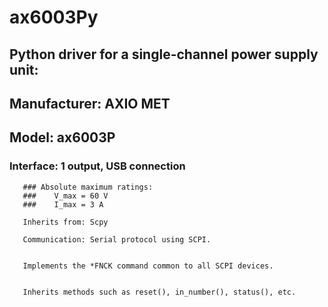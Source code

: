 # ax6003Py
## Python driver for a single-channel power supply unit:
## Manufacturer: AXIO MET
## Model: ax6003P
 ### Interface: 1 output, USB connection

       ### Absolute maximum ratings:
       ###    V_max = 60 V
       ###    I_max = 3 A

       Inherits from: Scpy
       
       Communication: Serial protocol using SCPI.
       
       
       Implements the *FNCK command common to all SCPI devices.
       
       
       Inherits methods such as reset(), in_number(), status(), etc.
       
       
   
